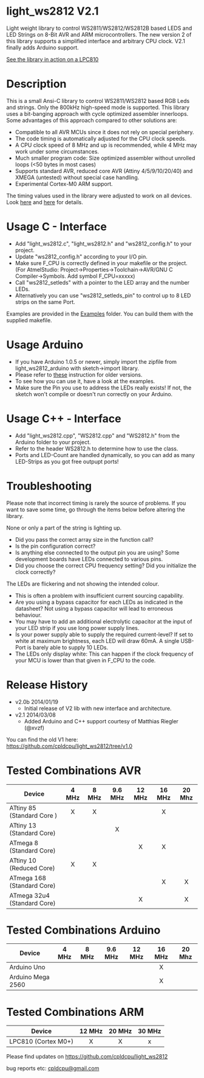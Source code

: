 light_ws2812 V2.1
============

Light weight library to control WS2811/WS2812/WS2812B based LEDS and LED Strings on 8-Bit AVR and ARM microcontrollers. The new version 2 of this library supports a simplified interface and arbitrary CPU clock. V2.1 finally adds Arduino support.

[See the library in action on a LPC810](http://www.youtube.com/watch?v=Uwxt7SuSV7Y)

Description
===========

This is a small Ansi-C library to control WS2811/WS2812 based RGB Leds and strings. Only the 800kHz
high-speed mode is supported. This library uses a bit-banging approach with cycle optimized assembler
innerloops. Some advantages of this approach compared to other solutions are:

- Compatible to all AVR MCUs since it does not rely on special periphery.
- The code timing is automatically adjusted for the CPU clock speeds. 
- A CPU clock speed of 8 MHz and up is recommended, while 4 MHz may work under some circumstances.
- Much smaller program code: Size optimized assembler without unrolled loops (<50 bytes in most cases)
- Supports standard AVR, reduced core AVR (Attiny 4/5/9/10/20/40) and XMEGA (untested) without special case handling.
- Experimental Cortex-M0 ARM support.

The timing values used in the library were adjusted to work on all devices. Look [here](http://cpldcpu.wordpress.com/2014/01/14/light_ws2812-library-v2-0-part-i-understanding-the-ws2812/) and [here](http://cpldcpu.wordpress.com/2014/01/19/light_ws2812-library-v2-0/) for details.

Usage C - Interface
===================

- Add "light_ws2812.c", "light_ws2812.h" and "ws2812_config.h" to your project. 
- Update "ws2812_config.h" according to your I/O pin.
- Make sure F\_CPU is correctly defined in your makefile or the project. (For AtmelStudio: Project->Properties->Toolchain->AVR/GNU C Compiler->Symbols. Add symbol F_CPU=xxxxx)
- Call "ws2812\_setleds" with a pointer to the LED array and the number LEDs.
- Alternatively you can use "ws2812\_setleds\_pin" to control up to 8 LED strips on the same Port.

Examples are provided in the [Examples](https://github.com/cpldcpu/light_ws2812/tree/master/light_ws2812_AVR/Examples) folder. You can build them with the supplied makefile.


Usage Arduino
=============

- If you have Arduino 1.0.5 or newer, simply import the zipfile from light\_ws2812\_arduino with sketch->import library.
- Please refer to [these](http://arduino.cc/en/Guide/Libraries) instruction for older versions.
- To see how you can use it, have a look at the examples.
- Make sure the Pin you use to address the LEDs really exists! If not, the sketch won't compile or doesn't run correctly on your Arduino.


Usage C++ - Interface
=====================
- Add "light_ws2812.cpp", "WS2812.cpp" and "WS2812.h" from the Arduino folder to your project.
- Refer to the header WS2812.h to determine how to use the class.
- Ports and LED-Count are handled dynamically, so you can add as many LED-Strips as you got free outpupt ports! 


Troubleshooting 
================
Please note that incorrect timing is rarely the source of problems. If you want to save some time, go through the items below before altering the library.

None or only a part of the string is lighting up.

 * Did you pass the correct array size in the function call?
 * Is the pin configuration correct?
 * Is anything else connected to the output pin you are using? Some development boards have LEDs connected to various pins.
 * Did you choose the correct CPU frequency setting? Did you initialize the clock correctly?

The LEDs are flickering and not showing the intended colour.

 * This is often a problem with insufficient current sourcing capability.
 * Are you using a bypass capacitor for each LEDs as indicated in the datasheet? Not using a bypass capacitor will lead to erroneous behaviour. 
 * You may have to add an additional electrolytic capacitor at the input of your LED strip if you use long power supply lines.
 * Is your power supply able to supply the required current-level? If set to white at maximum brightness, each LED will draw 60mA. A single USB-Port is barely able to supply 10 LEDs.
 * The LEDs only display white: This can happen if the clock frequency of your MCU is lower than that given in F_CPU to the code.

Release History
================

- v2.0b 2014/01/19
	- Initial release of V2 lib with new interface and architecture.
- v2.1 2014/03/08
	- Added Arduino and C++ support courtesy of Matthias Riegler (@xvzf) 		

You can find the old V1 here: https://github.com/cpldcpu/light_ws2812/tree/v1.0

Tested Combinations AVR
================

| Device             | 4 MHz  | 8 MHz  | 9.6 MHz | 12 MHz | 16 MHz | 20 Mhz |
| -------------       |:-------:| :-----: | :------: | :----:| :---:| :---:|
| ATtiny 85 (Standard Core )| X      |  X     |         |       |  X   |    |
| ATtiny 13 (Standard Core)|        |        |    X    |       |     |    |
| ATmega 8 (Standard Core)|        |        |         |   X    |  X  |    |
| ATtiny 10 (Reduced Core)| X      |  X     |         |       |     |    |
| ATmega 168 (Standard Core)|        |        |         |       |  X  |  X  |
| ATmega 32u4 (Standard Core)|        |        |         |   X    |     |  X  |


Tested Combinations Arduino
================

| Device             | 4 MHz  | 8 MHz  | 9.6 MHz | 12 MHz | 16 MHz | 20 Mhz |
| -------------       |:-------:| :-----: | :------: | :----:| :---:| :---:|
| Arduino Uno |       |       |         |       |  X   |    |
| Arduino Mega 2560 |        |        |        |       |    X    |    |


Tested Combinations ARM
================
| Device             | 12 MHz  | 20 MHz  | 30 MHz | 
| -------------       |:-------:| :-----: | :------: |
| LPC810 (Cortex M0+)| X      |  X     |    x     |    

Please find updates on https://github.com/cpldcpu/light_ws2812

bug reports etc: cpldcpu@gmail.com

